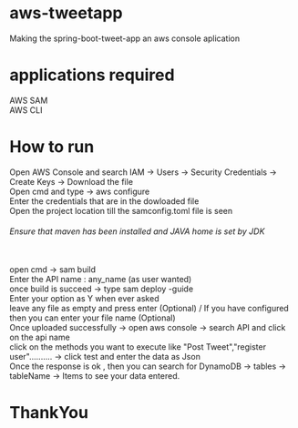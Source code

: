 # aws-tweetapp
Making the spring-boot-tweet-app an aws console aplication

# applications required
AWS SAM<br/>
AWS CLI

# How to run
Open AWS Console and search IAM -> Users -> Security Credentials -> Create Keys -> Download the file<br/>
Open cmd and type -> aws configure <br/>
Enter the credentials that are in the dowloaded file<br/>
Open the project location till the samconfig.toml file is seen<br/>
<h6>Ensure that maven has been installed and JAVA home is set by JDK </h6><br/>
open cmd -> sam build<br/>
Enter the API name : any_name (as user wanted)<br/>
once build is succeed -> type sam deploy -guide<br/>
Enter your option as Y when ever asked <br/>
leave any file as empty and press enter (Optional) / If you have configured then you can enter your file name (Optional)<br/>
Once uploaded successfully -> open aws console -> search API and click on the api name<br/>
click on the methods you want to execute like "Post Tweet","register user".......... -> click test and enter the data as Json<br/>
Once the response is ok , then you can search for DynamoDB -> tables -> tableName -> Items to see your data entered.

# ThankYou 

